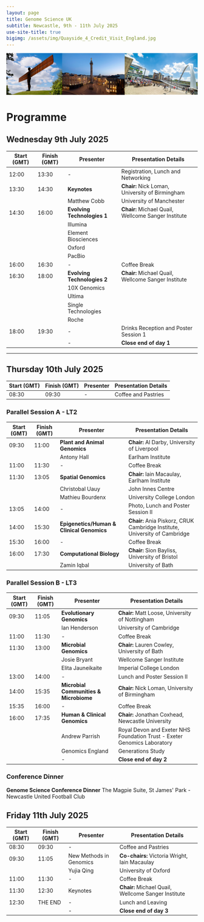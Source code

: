 ```yaml
---
layout: page
title: Genome Science UK
subtitle: Newcastle, 9th - 11th July 2025
use-site-title: true
bigimg: /assets/img/Quayside_4_Credit_Visit_England.jpg
---
```


![Newcastle Upon Tyne](https://github.com/genomescience-org-uk/website/blob/master/assets/img/image.png?raw=true)


# Programme

## Wednesday 9th July 2025

| Start (GMT) | Finish (GMT) | Presenter | Presentation Details |
|------------|------------|-----------|----------------------|
| 12:00     | 13:30     | -         | Registration, Lunch and Networking |
| 13:30     | 14:30     | **Keynotes**  | **Chair:** Nick Loman, University of Birmingham |
|            |          | Matthew Cobb | University of Manchester |
| 14:30     | 16:00     | **Evolving Technologies 1** | **Chair:** Michael Quail, Wellcome Sanger Institute |
|            |          | Illumina |  |
|            |          | Element Biosciences |  |
|            |          | Oxford |  |
|            |          | PacBio |  |
| 16:00     | 16:30     | -         | Coffee Break |
| 16:30     | 18:00     | **Evolving Technologies 2** | **Chair:** Michael Quail, Wellcome Sanger Institute |
|            |          | 10X Genomics |  |
|            |          | Ultima |  |
|            |          | Single Technologies |  |
|            |          | Roche |  |
| 18:00     | 19:30     | -         | Drinks Reception and Poster Session 1 |
|            |          | -         | **Close end of day 1** |

---

## Thursday 10th July 2025

| Start (GMT) | Finish (GMT) | Presenter | Presentation Details |
|------------|------------|-----------|----------------------|
| 08:30     | 09:30     | -         | Coffee and Pastries |

### **Parallel Session A - LT2**

| Start (GMT) | Finish (GMT) | Presenter | Presentation Details |
|------------|------------|-----------|----------------------|
| 09:30     | 11:00     | **Plant and Animal Genomics** | **Chair:** Al Darby, University of Liverpool |
|            |          | Antony Hall  | Earlham Institute |
| 11:00     | 11:30     | -         | Coffee Break |
| 11:30     | 13:05     | **Spatial Genomics** | **Chair:** Iain Macaulay, Earlham Institute |
|            |          | Christobal Uauy | John Innes Centre |
|            |          | Mathieu Bourdenx | University College London  |
| 13:05     | 14:00     | -         | Photo, Lunch and Poster Session II |
| 14:00     | 15:30     | **Epigenetics/Human & Clinical Genomics** | **Chair:** Ania Piskorz, CRUK Cambridge Institute, University of Cambridge |
| 15:30     | 16:00     | -         | Coffee Break |
| 16:00     | 17:30     | **Computational Biology** | **Chair:** Sion Bayliss, University of Bristol |
|            |          | Zamin Iqbal  | University of Bath |

### **Parallel Session B - LT3**

| Start (GMT) | Finish (GMT) | Presenter | Presentation Details |
|------------|------------|-----------|----------------------|
| 09:30     | 11:05     | **Evolutionary Genomics** | **Chair:** Matt Loose, University of Nottingham |
|            |          | Ian Henderson | University of Cambridge |
| 11:00     | 11:30     | -         | Coffee Break |
| 11:30     | 13:00     | **Microbial Genomics** | **Chair:** Lauren Cowley, University of Bath |
|            |          | Josie Bryant | Wellcome Sanger Institute |
|            |          | Elita Jauneikaite | Imperial College London |
| 13:00     | 14:00     | -         | Lunch and Poster Session II |
| 14:00     | 15:35     | **Microbial Communities & Microbiome** | **Chair:** Nick Loman, University of Birmingham |
| 15:35     | 16:00     | -         | Coffee Break |
| 16:00     | 17:35     | **Human & Clinical Genomics** | **Chair:** Jonathan Coxhead, Newcastle University |
|            |          | Andrew Parrish | Royal Devon and Exeter NHS Foundation Trust - Exeter Genomics Laboratory |
|            |          | Genomics England | Generations Study |
|            |          | -         | **Close end of day 2** |

### **Conference Dinner**

 **Genome Science Conference Dinner** 
The Magpie Suite, St James' Park - Newcastle United Football Club 



## Friday 11th July 2025

| Start (GMT) | Finish (GMT) | Presenter | Presentation Details |
|------------|------------|-----------|----------------------|
| 08:30     | 09:30     | -         | Coffee and Pastries |
| 09:30     | 11:05     | New Methods in Genomics | **Co-chairs:** Victoria Wright, Iain Macaulay |
|            |          | Yujia Qing | University of Oxford |
| 11:00     | 11:30     | -         | Coffee Break |
| 11:30     | 12:30     | Keynotes | **Chair:** Michael Quail, Wellcome Sanger Institute |
| 12:30     | THE END   | -         | Lunch and Leaving |
|            |          | -         | **Close end of day 3** |



